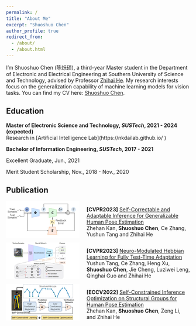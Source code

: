 ```yaml
---
permalink: /
title: "About Me"
excerpt: "Shuoshuo Chen"
author_profile: true
redirect_from: 
  - /about/
  - /about.html
---
```


I’m Shuoshuo Chen (陈烁硕), a third-year Master student in the Department of Electronic and Electrical Engineering at Southern University of Science and Technology, advised by Professor [Zhihai He](https://www.sustech.edu.cn/en/faculties/zhihaihe.html). My research interests focus on the generalization capability of machine learning models for vision tasks. You can find my CV here: [Shuoshuo Chen](../files/ShuoshuoChen_CV.pdf).

## Education
<p><strong>Master of Electronic Science and Technology, <i>SUSTech</i>, 2021 - 2024 (expected)</strong> 
  <br>Research in [Artificial Intelligence Lab](https://nkdailab.github.io/ )</p>
  
**Bachelor of Information Engineering, *SUSTech*, 2017 - 2021**

Excellent Graduate, Jun., 2021

Merit Student Scholarship, Nov., 2018 - Nov., 2020

## Publication
<div style="display: flex; flex-direction: row;">
    <img src="../images/cvpr2023_pose.jpg" alt="cvpr2023_pose" style="width: 200px; height: 100px; margin-right: 20px;">
    <p><strong>[CVPR2023]</strong> <a href="https://openaccess.thecvf.com/content/CVPR2023/papers/Kan_Self-Correctable_and_Adaptable_Inference_for_Generalizable_Human_Pose_Estimation_CVPR_2023_paper.pdf">Self-Correctable and Adaptable Inference for Generalizable Human Pose Estimation</a> <br>Zhehan Kan, <strong>Shuoshuo Chen</strong>, Ce Zhang, Yushun Tang and Zhihai He</p>
</div>

<div style="display: flex; flex-direction: row;">
    <img src="../images/cvpr2023_tta.jpg" alt="cvpr2023_tta" style="width: 200px; height: 100px; margin-right: 20px;">
    <p><strong>[CVPR2023]</strong> <a href="https://openaccess.thecvf.com/content/CVPR2023/papers/Tang_Neuro-Modulated_Hebbian_Learning_for_Fully_Test-Time_Adaptation_CVPR_2023_paper.pdf">Neuro-Modulated Hebbian Learning for Fully Test-Time Adaptation</a> <br>Yushun Tang, Ce Zhang, Heng Xu, <strong>Shuoshuo Chen</strong>, Jie Cheng, Luziwei Leng, Qinghai Guo and Zhihai He</p>
</div>

<div style="display: flex; flex-direction: row;">
    <img src="../images/eccv2022_pose.jpg" alt="eccv2022_pose" style="width: 200px; height: 100px; margin-right: 20px;">
    <p><strong>[ECCV2022]</strong> <a href="https://www.ecva.net/papers/eccv_2022/papers_ECCV/papers/136650718.pdf">Self-Constrained Inference Optimization on
Structural Groups for Human Pose Estimation</a> <br>Zhehan Kan, <strong>Shuoshuo Chen</strong>, Zeng Li, and Zhihai He</p>
</div>





